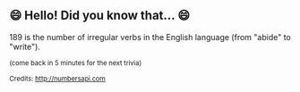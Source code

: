 ## 😄 Hello! Did you know that... 😄
189 is the number of irregular verbs in the English language (from "abide" to "write").

<sup>(come back in 5 minutes for the next trivia)</sup>


<sup>Credits: http://numbersapi.com</sup>
